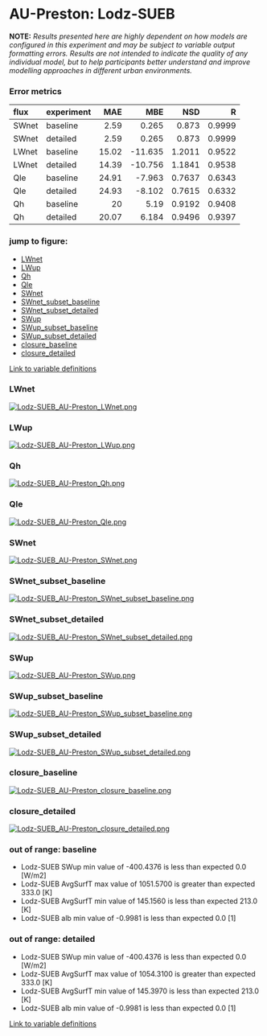 # AU-Preston: Lodz-SUEB

**NOTE:** *Results presented here are highly dependent on how models are configured in this experiment and may be subject to variable output formatting errors. Results are not intended to indicate the quality of any individual model, but to help participants better understand and improve modelling approaches in different urban environments.*

### Error metrics

| flux   | experiment   |   MAE |     MBE |    NSD |      R |
|:-------|:-------------|------:|--------:|-------:|-------:|
| SWnet  | baseline     |  2.59 |   0.265 | 0.873  | 0.9999 |
| SWnet  | detailed     |  2.59 |   0.265 | 0.873  | 0.9999 |
| LWnet  | baseline     | 15.02 | -11.635 | 1.2011 | 0.9522 |
| LWnet  | detailed     | 14.39 | -10.756 | 1.1841 | 0.9538 |
| Qle    | baseline     | 24.91 |  -7.963 | 0.7637 | 0.6343 |
| Qle    | detailed     | 24.93 |  -8.102 | 0.7615 | 0.6332 |
| Qh     | baseline     | 20    |   5.19  | 0.9192 | 0.9408 |
| Qh     | detailed     | 20.07 |   6.184 | 0.9496 | 0.9397 |

### jump to figure:
 - [LWnet](#lwnet)
 - [LWup](#lwup)
 - [Qh](#qh)
 - [Qle](#qle)
 - [SWnet](#swnet)
 - [SWnet_subset_baseline](#swnet_subset_baseline)
 - [SWnet_subset_detailed](#swnet_subset_detailed)
 - [SWup](#swup)
 - [SWup_subset_baseline](#swup_subset_baseline)
 - [SWup_subset_detailed](#swup_subset_detailed)
 - [closure_baseline](#closure_baseline)
 - [closure_detailed](#closure_detailed)

[Link to variable definitions](variable_definitions.md)

### <a name="lwnet"></a>LWnet
[![Lodz-SUEB_AU-Preston_LWnet.png](Lodz-SUEB_AU-Preston_LWnet.png)](Lodz-SUEB_AU-Preston_LWnet.png)

### <a name="lwup"></a>LWup
[![Lodz-SUEB_AU-Preston_LWup.png](Lodz-SUEB_AU-Preston_LWup.png)](Lodz-SUEB_AU-Preston_LWup.png)

### <a name="qh"></a>Qh
[![Lodz-SUEB_AU-Preston_Qh.png](Lodz-SUEB_AU-Preston_Qh.png)](Lodz-SUEB_AU-Preston_Qh.png)

### <a name="qle"></a>Qle
[![Lodz-SUEB_AU-Preston_Qle.png](Lodz-SUEB_AU-Preston_Qle.png)](Lodz-SUEB_AU-Preston_Qle.png)

### <a name="swnet"></a>SWnet
[![Lodz-SUEB_AU-Preston_SWnet.png](Lodz-SUEB_AU-Preston_SWnet.png)](Lodz-SUEB_AU-Preston_SWnet.png)

### <a name="swnet_subset_baseline"></a>SWnet_subset_baseline
[![Lodz-SUEB_AU-Preston_SWnet_subset_baseline.png](Lodz-SUEB_AU-Preston_SWnet_subset_baseline.png)](Lodz-SUEB_AU-Preston_SWnet_subset_baseline.png)

### <a name="swnet_subset_detailed"></a>SWnet_subset_detailed
[![Lodz-SUEB_AU-Preston_SWnet_subset_detailed.png](Lodz-SUEB_AU-Preston_SWnet_subset_detailed.png)](Lodz-SUEB_AU-Preston_SWnet_subset_detailed.png)

### <a name="swup"></a>SWup
[![Lodz-SUEB_AU-Preston_SWup.png](Lodz-SUEB_AU-Preston_SWup.png)](Lodz-SUEB_AU-Preston_SWup.png)

### <a name="swup_subset_baseline"></a>SWup_subset_baseline
[![Lodz-SUEB_AU-Preston_SWup_subset_baseline.png](Lodz-SUEB_AU-Preston_SWup_subset_baseline.png)](Lodz-SUEB_AU-Preston_SWup_subset_baseline.png)

### <a name="swup_subset_detailed"></a>SWup_subset_detailed
[![Lodz-SUEB_AU-Preston_SWup_subset_detailed.png](Lodz-SUEB_AU-Preston_SWup_subset_detailed.png)](Lodz-SUEB_AU-Preston_SWup_subset_detailed.png)

### <a name="closure_baseline"></a>closure_baseline
[![Lodz-SUEB_AU-Preston_closure_baseline.png](Lodz-SUEB_AU-Preston_closure_baseline.png)](Lodz-SUEB_AU-Preston_closure_baseline.png)

### <a name="closure_detailed"></a>closure_detailed
[![Lodz-SUEB_AU-Preston_closure_detailed.png](Lodz-SUEB_AU-Preston_closure_detailed.png)](Lodz-SUEB_AU-Preston_closure_detailed.png)

### out of range: baseline

 - Lodz-SUEB SWup min value of -400.4376 is less than expected 0.0 [W/m2]
 - Lodz-SUEB AvgSurfT max value of 1051.5700 is greater than expected 333.0 [K]
 - Lodz-SUEB AvgSurfT min value of 145.1560 is less than expected 213.0 [K]
 - Lodz-SUEB alb min value of -0.9981 is less than expected 0.0 [1]

### out of range: detailed

 - Lodz-SUEB SWup min value of -400.4376 is less than expected 0.0 [W/m2]
 - Lodz-SUEB AvgSurfT max value of 1054.3100 is greater than expected 333.0 [K]
 - Lodz-SUEB AvgSurfT min value of 145.3970 is less than expected 213.0 [K]
 - Lodz-SUEB alb min value of -0.9981 is less than expected 0.0 [1]


[Link to variable definitions](variable_definitions.md)

